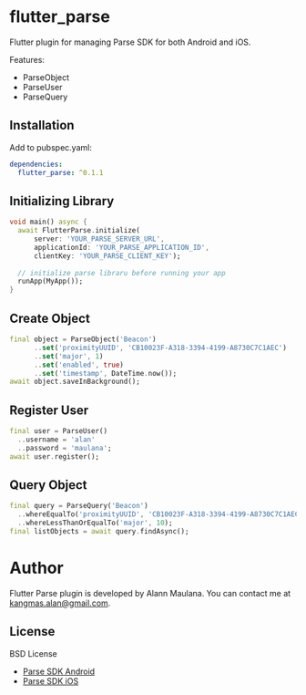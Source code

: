# flutter_parse

Flutter plugin for managing Parse SDK for both Android and iOS.

Features:
* ParseObject
* ParseUser
* ParseQuery
    
## Installation

Add to pubspec.yaml:

```yaml
dependencies:
  flutter_parse: ^0.1.1
```

## Initializing Library

```dart
void main() async {
  await FlutterParse.initialize(
      server: 'YOUR_PARSE_SERVER_URL',
      applicationId: 'YOUR_PARSE_APPLICATION_ID',
      clientKey: 'YOUR_PARSE_CLIENT_KEY');
  
  // initialize parse libraru before running your app
  runApp(MyApp());
}
```

## Create Object

```dart
final object = ParseObject('Beacon')
      ..set('proximityUUID', 'CB10023F-A318-3394-4199-A8730C7C1AEC')
      ..set('major', 1)
      ..set('enabled', true)
      ..set('timestamp', DateTime.now());
await object.saveInBackground();
```

## Register User

```dart
final user = ParseUser()
  ..username = 'alan'
  ..password = 'maulana';
await user.register();
```

## Query Object

```dart
final query = ParseQuery('Beacon')
  ..whereEqualTo('proximityUUID', 'CB10023F-A318-3394-4199-A8730C7C1AEC')
  ..whereLessThanOrEqualTo('major', 10);
final listObjects = await query.findAsync();
```

# Author

Flutter Parse plugin is developed by Alann Maulana. You can contact me at <kangmas.alan@gmail.com>.


## License

BSD License
- [Parse SDK Android](https://github.com/parse-community/Parse-SDK-Android/blob/master/LICENSE)
- [Parse SDK iOS](https://github.com/parse-community/Parse-SDK-iOS-OSX/blob/master/LICENSE)
